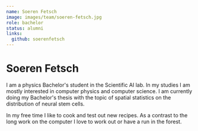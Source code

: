 ```yaml
---
name: Soeren Fetsch
image: images/team/soeren-fetsch.jpg
role: bachelor
status: alumni
links:
  github: soerenfetsch
---
```


# Soeren Fetsch

I am a physics Bachelor's student in the Scientific AI lab. In my studies I am mostly interested
in computer physics and computer science. I am currently doing my Bachelor's thesis with the topic of spatial statistics
on the distribution of neural stem cells.

In my free time I like to cook and test out new recipes. As a contrast to the long work on the computer I love to work out or have a run in the forest.
